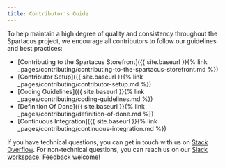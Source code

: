 ```yaml
---
title: Contributor's Guide
---
```


To help maintain a high degree of quality and consistency throughout the Spartacus project, we encourage all contributors to follow our guidelines and best practices:

- [Contributing to the Spartacus Storefront]({{ site.baseurl }}{% link _pages/contributing/contributing-to-the-spartacus-storefront.md %})
- [Contributor Setup]({{ site.baseurl }}{% link _pages/contributing/contributor-setup.md %})
- [Coding Guidelines]({{ site.baseurl }}{% link _pages/contributing/coding-guidelines.md %})
- [Definition Of Done]({{ site.baseurl }}{% link _pages/contributing/definition-of-done.md %})
- [Continuous Integration]({{ site.baseurl }}{% link _pages/contributing/continuous-integration.md %})

If you have technical questions, you can get in touch with us on [Stack Overflow](https://stackoverflow.com/questions/tagged/spartacus-storefront). For non-technical questions, you can reach us on our [Slack workspace](https://join.slack.com/t/spartacus-storefront/shared_invite/zt-jekftqo0-HP6xt6IF~ffVB2cGG66fcQ). Feedback welcome!
